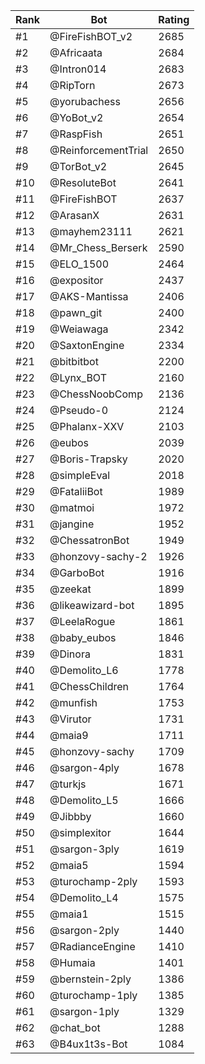Rank|Bot|Rating
---|---|---
#1|@FireFishBOT_v2|2685
#2|@Africaata|2684
#3|@Intron014|2683
#4|@RipTorn|2673
#5|@yorubachess|2656
#6|@YoBot_v2|2654
#7|@RaspFish|2651
#8|@ReinforcementTrial|2650
#9|@TorBot_v2|2645
#10|@ResoluteBot|2641
#11|@FireFishBOT|2637
#12|@ArasanX|2631
#13|@mayhem23111|2621
#14|@Mr_Chess_Berserk|2590
#15|@ELO_1500|2464
#16|@expositor|2437
#17|@AKS-Mantissa|2406
#18|@pawn_git|2400
#19|@Weiawaga|2342
#20|@SaxtonEngine|2334
#21|@bitbitbot|2200
#22|@Lynx_BOT|2160
#23|@ChessNoobComp|2136
#24|@Pseudo-0|2124
#25|@Phalanx-XXV|2103
#26|@eubos|2039
#27|@Boris-Trapsky|2020
#28|@simpleEval|2018
#29|@FataliiBot|1989
#30|@matmoi|1972
#31|@jangine|1952
#32|@ChessatronBot|1949
#33|@honzovy-sachy-2|1926
#34|@GarboBot|1916
#35|@zeekat|1899
#36|@likeawizard-bot|1895
#37|@LeelaRogue|1861
#38|@baby_eubos|1846
#39|@Dinora|1831
#40|@Demolito_L6|1778
#41|@ChessChildren|1764
#42|@munfish|1753
#43|@Virutor|1731
#44|@maia9|1711
#45|@honzovy-sachy|1709
#46|@sargon-4ply|1678
#47|@turkjs|1671
#48|@Demolito_L5|1666
#49|@Jibbby|1660
#50|@simplexitor|1644
#51|@sargon-3ply|1619
#52|@maia5|1594
#53|@turochamp-2ply|1593
#54|@Demolito_L4|1575
#55|@maia1|1515
#56|@sargon-2ply|1440
#57|@RadianceEngine|1410
#58|@Humaia|1401
#59|@bernstein-2ply|1386
#60|@turochamp-1ply|1385
#61|@sargon-1ply|1329
#62|@chat_bot|1288
#63|@B4ux1t3s-Bot|1084
